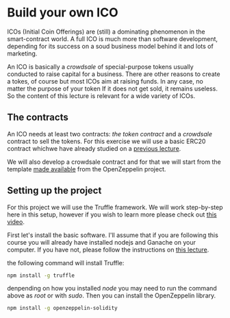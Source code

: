 # Build your own ICO

ICOs (Initial Coin Offerings) are (still) a dominating phenomenon in the smart-contract world.
 A full ICO is much more than software development, depending for its success on a soud business model behind it and lots of marketing.
 
 An ICO is basically a *crowdsale* of special-purpose tokens usually conducted to raise capital for a business.  There are other reasons to create a tokes, of course but most ICOs aim at raising funds. In any case, no matter the purpose of your token If it does not get sold, it remains useless. So the content of this lecture is relevant for a wide variety of ICOs.
 
 ## The contracts
An ICO needs at least two contracts: *the token contract* and a *crowdsale* contract to sell the tokens.
For this exercise we will use a basic ERC20 contract whichwe have already studied on a [previous lecture](token-contracts.md).

We will also develop a crowdsale contract and for that we will start from the template [made available](https://github.com/OpenZeppelin/openzeppelin-solidity/blob/master/contracts/crowdsale/Crowdsale.sol) from the OpenZeppelin project. 

## Setting up the project
For this project we will use the Truffle framework. We will work step-by-step here in this setup, however if you wish to learn more please check out [this video](https://www.youtube.com/watch?v=Zwc98_AvQ2Y).

First let's install the basic software. I'll assume that if you are following this course you will already have installed nodejs and Ganache on your computer. If you have not, please follow the instructions on [this lecture](Solidity%20development%20environment.md).

the following command will install Truffle:
```bash
npm install -g truffle
```
denpending on how you installed *node* you may need to run the command above as *root* or with *sudo*. Then you can install the OpenZeppelin library.
```bash
npm install -g openzeppelin-solidity
```


